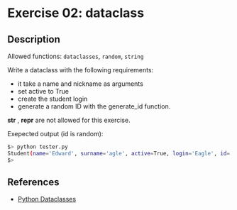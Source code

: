 # Exercise 02: dataclass

## Description

Allowed functions: `dataclasses`, `random`, `string`

Write a dataclass with the following requirements:

- it take a name and nickname as arguments
- set active to True
- create the student login
- generate a random ID with the generate_id function.

__str__ , __repr__ are not allowed for this exercise.

Exepected output (id is random):

```bash
$> python tester.py
Student(name='Edward', surname='agle', active=True, login='Eagle', id='trannxhndgtolvh')
$>
```

## References

- [Python Dataclasses](https://www.pythoncheatsheet.org/cheatsheet/dataclasses)
